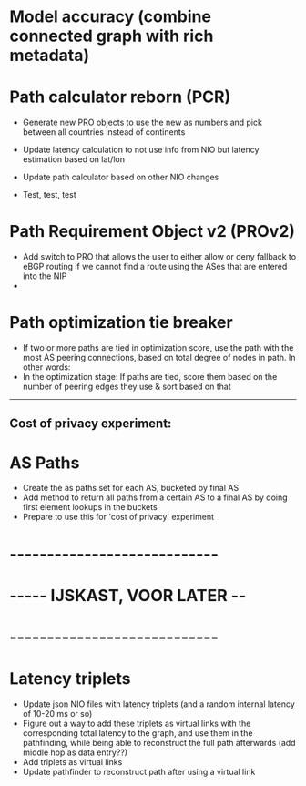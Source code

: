 # Model accuracy (combine connected graph with rich metadata)

# Path calculator reborn (PCR)

- Generate new PRO objects to use the new as numbers and pick between all countries instead of continents
- Update latency calculation to not use info from NIO but latency estimation based on lat/lon

- Update path calculator based on other NIO changes
- Test, test, test


# Path Requirement Object v2 (PROv2)

- Add switch to PRO that allows the user to either allow or deny fallback to  eBGP routing if we cannot find a route using the ASes that are entered into the NIP
- 

# Path optimization tie breaker

- If two or more paths are tied in optimization score, use the path with the most AS peering connections, based on total degree of nodes in path. In other words:
- In the optimization stage: If paths are tied, score them based on the number of peering edges they use & sort based on that

---------------------------
Cost of privacy experiment:
---------------------------

# AS Paths

- Create the as paths set for each AS, bucketed by final AS
- Add method to return all paths from a certain AS to a final AS by doing first element lookups in the buckets
- Prepare to use this for 'cost of privacy' experiment



# ----------------------------
# ----- IJSKAST, VOOR LATER --
# ----------------------------


# Latency triplets

- Update json NIO files with latency triplets (and a random internal latency of 10-20 ms or so)
- Figure out a way to add these triplets as virtual links with the corresponding total latency to the graph, and use them in the pathfinding, while being able to reconstruct the full path afterwards (add middle hop as data entry??)
- Add triplets as virtual links
- Update pathfinder to reconstruct path after using a virtual link
